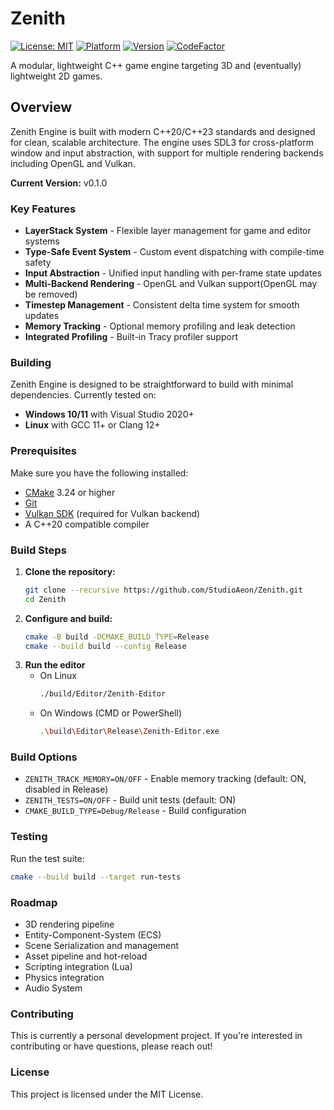 # Zenith
[![License: MIT](https://img.shields.io/badge/License-MIT-yellow.svg)](https://opensource.org/licenses/MIT) [![Platform](https://img.shields.io/badge/Platform-Windows%20%7C%20Linux-lightgrey.svg)]()
[![Version](https://img.shields.io/badge/Version-v0.1.0-green.svg)]() [![CodeFactor](https://www.codefactor.io/repository/github/studioaeon/zenith/badge)](https://www.codefactor.io/repository/github/studioaeon/zenith)

A modular, lightweight C++ game engine targeting 3D and (eventually) lightweight 2D games.

## Overview
Zenith Engine is built with modern C++20/C++23 standards and designed for clean, scalable architecture. The engine uses SDL3 for cross-platform window and input abstraction, with support for multiple rendering backends including OpenGL and Vulkan.

**Current Version:** v0.1.0


### Key Features
- **LayerStack System** - Flexible layer management for game and editor systems
- **Type-Safe Event System** - Custom event dispatching with compile-time safety
- **Input Abstraction** - Unified input handling with per-frame state updates
- **Multi-Backend Rendering** - OpenGL and Vulkan support(OpenGL may be removed)
- **Timestep Management** - Consistent delta time system for smooth updates
- **Memory Tracking** - Optional memory profiling and leak detection
- **Integrated Profiling** - Built-in Tracy profiler support

### Building
Zenith Engine is designed to be straightforward to build with minimal dependencies. Currently tested on:
- **Windows 10/11** with Visual Studio 2020+
- **Linux** with GCC 11+ or Clang 12+

### Prerequisites
Make sure you have the following installed:
- [CMake](https://cmake.org/download/) 3.24 or higher
- [Git](https://git-scm.com/downloads)
- [Vulkan SDK](https://vulkan.lunarg.com/) (required for Vulkan backend)
- A C++20 compatible compiler

### Build Steps
1. **Clone the repository:**
	```bash
	git clone --recursive https://github.com/StudioAeon/Zenith.git
	cd Zenith
	```
2. **Configure and build:**
	```bash
	cmake -B build -DCMAKE_BUILD_TYPE=Release
	cmake --build build --config Release
	```
3. **Run the editor**
	- On Linux
		```bash
		./build/Editor/Zenith-Editor
		```
	- On Windows (CMD or PowerShell)
		```bash
		.\build\Editor\Release\Zenith-Editor.exe
		```

### Build Options
- ```ZENITH_TRACK_MEMORY=ON/OFF``` - Enable memory tracking (default: ON, disabled in Release)
- ```ZENITH_TESTS=ON/OFF``` - Build unit tests (default: ON)
- ```CMAKE_BUILD_TYPE=Debug/Release``` - Build configuration

### Testing
Run the test suite:
```bash
cmake --build build --target run-tests
```

### Roadmap
- 3D rendering pipeline
- Entity-Component-System (ECS)
- Scene Serialization and management
- Asset pipeline and hot-reload
- Scripting integration (Lua)
- Physics integration
- Audio System

### Contributing
This is currently a personal development project. If you're interested in contributing or have questions, please reach out!

### License
This project is licensed under the MIT License.
